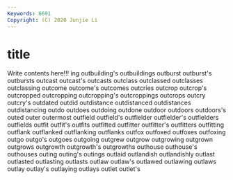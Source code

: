 ```yaml
---
Keywords: 6691
Copyright: (C) 2020 Junjie Li
---
```


# title

Write contents here!!!
ing 
outbuilding's 
outbuildings 
outburst 
outburst's 
outbursts 
outcast 
outcast's 
outcasts 
outclass
outclassed 
outclasses 
outclassing 
outcome 
outcome's 
outcomes 
outcries 
outcrop 
outcrop's 
outcropped
outcropping 
outcropping's 
outcroppings 
outcrops 
outcry 
outcry's 
outdated 
outdid 
outdistance 
outdistanced
outdistances 
outdistancing 
outdo 
outdoes 
outdoing 
outdone 
outdoor 
outdoors 
outdoors's 
outed
outer 
outermost 
outfield 
outfield's 
outfielder 
outfielder's 
outfielders 
outfields 
outfit 
outfit's
outfits 
outfitted 
outfitter 
outfitter's 
outfitters 
outfitting 
outflank 
outflanked 
outflanking 
outflanks
outfox 
outfoxed 
outfoxes 
outfoxing 
outgo 
outgo's 
outgoes 
outgoing 
outgrew 
outgrow
outgrowing 
outgrown 
outgrows 
outgrowth 
outgrowth's 
outgrowths 
outhouse 
outhouse's 
outhouses 
outing
outing's 
outings 
outlaid 
outlandish 
outlandishly 
outlast 
outlasted 
outlasting 
outlasts 
outlaw
outlaw's 
outlawed 
outlawing 
outlaws 
outlay 
outlay's 
outlaying 
outlays 
outlet 
outlet's
